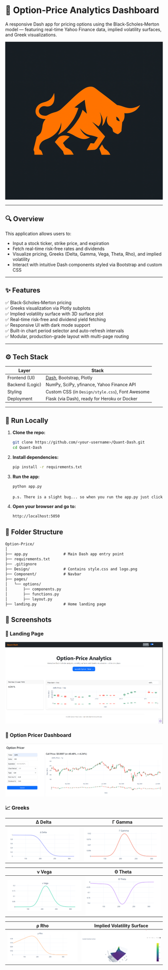 # 🧠 Option‑Price Analytics Dashboard

A responsive Dash app for pricing options using the Black‑Scholes‑Merton model — featuring real-time Yahoo Finance data, implied volatility surfaces, and Greek visualizations.

![logo](Design/logo.png)

---

## 🔍 Overview

This application allows users to:
- Input a stock ticker, strike price, and expiration
- Fetch real-time risk-free rates and dividends
- Visualize pricing, Greeks (Delta, Gamma, Vega, Theta, Rho), and implied volatility
- Interact with intuitive Dash components styled via Bootstrap and custom CSS

---

## ✨ Features

✅ Black‑Scholes‑Merton pricing  
✅ Greeks visualization via Plotly subplots  
✅ Implied volatility surface with 3D surface plot  
✅ Real-time risk-free and dividend yield fetching  
✅ Responsive UI with dark mode support  
✅ Built-in chart period selector and auto-refresh intervals  
✅ Modular, production-grade layout with multi-page routing

---

## ⚙️ Tech Stack

| Layer            | Stack                                              |
|------------------|----------------------------------------------------|
| Frontend (UI)    | [Dash](https://dash.plotly.com/), Bootstrap, Plotly |
| Backend (Logic)  | NumPy, SciPy, yfinance, Yahoo Finance API          |
| Styling          | Custom CSS (in `Design/style.css`), Font Awesome   |
| Deployment       | Flask (via Dash), ready for Heroku or Docker       |

---

## 🚀 Run Locally

1. **Clone the repo:**
   ```bash
   git clone https://github.com/<your-username>/Quant-Dash.git
   cd Quant-Dash
   ```

2. **Install dependencies:**
   ```bash
   pip install -r requirements.txt
   ```

3. **Run the app:**
   ```bash
   python app.py

   p.s. There is a slight bug... so when you run the app.py just click on the link twice to open the dashboard.😁
   ```

4. **Open your browser and go to:**
   ```bash
   http://localhost:5050
   ```

## 📁 Folder Structure
   ```
   Option-Price/
│
├── app.py                # Main Dash app entry point
├── requirements.txt
├── .gitignore
├── Design/               # Contains style.css and logo.png
├── Component/            # Navbar
├── pages/
│   └── options/
│       ├── components.py
│       ├── functions.py
│       ├── layout.py
├── landing.py            # Home landing page
```
## 📸 Screenshots

### 📍 Landing Page

![Landing Page](screenshots/landing.png)

### 📍 Option Pricer Dashboard

![Dashboard](screenshots/dashboard.png)


### 📈 Greeks

| Δ Delta | Γ Gamma |
|---------|---------|
| ![Delta](screenshots/delta.png) | ![Gamma](screenshots/gamma.png) |

| ν Vega | Θ Theta |
|--------|---------|
| ![Vega](screenshots/vega.png) | ![Theta](screenshots/theta.png) |

| ρ Rho | Implied Volatility Surface |
|--------|----------------------------|
| ![Rho](screenshots/rho.png) | ![IV Surface](screenshots/ivs.png) |



